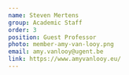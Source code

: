 ```yaml
---
name: Steven Mertens
group: Academic Staff
order: 3
position: Guest Professor
photo: member-amy-van-looy.png
email: amy.vanlooy@ugent.be
link: https://www.amyvanlooy.eu/
---
```

